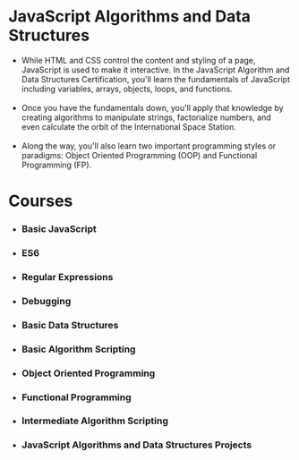 # JavaScript Algorithms and Data Structures

* While HTML and CSS control the content and styling of a page, JavaScript is used to make it interactive. In the JavaScript Algorithm and Data Structures Certification, you'll learn the fundamentals of JavaScript including variables, arrays, objects, loops, and functions.
<br><br>
* Once you have the fundamentals down, you'll apply that knowledge by creating algorithms to manipulate strings, factorialize numbers, and even calculate the orbit of the International Space Station.
<br><br>
* Along the way, you'll also learn two important programming styles or paradigms: Object Oriented Programming (OOP) and Functional Programming (FP).


# Courses

* ### Basic JavaScript
* ### ES6
* ### Regular Expressions
* ### Debugging
* ### Basic Data Structures
* ### Basic Algorithm Scripting
* ### Object Oriented Programming
* ### Functional Programming
* ### Intermediate Algorithm Scripting
* ### JavaScript Algorithms and Data Structures Projects